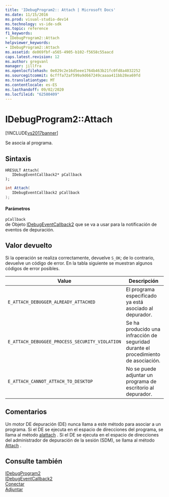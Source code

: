 ```yaml
---
title: 'IDebugProgram2:: Attach | Microsoft Docs'
ms.date: 11/15/2016
ms.prod: visual-studio-dev14
ms.technology: vs-ide-sdk
ms.topic: reference
f1_keywords:
- IDebugProgram2::Attach
helpviewer_keywords:
- IDebugProgram2::Attach
ms.assetid: de069fbf-a565-4905-b102-f5658c55aacd
caps.latest.revision: 12
ms.author: gregvanl
manager: jillfra
ms.openlocfilehash: 0e029c2e16d5eee1764b463b21fc0fd8a4032252
ms.sourcegitcommit: 6cfffa72af599a9d667249caaaa411bb28ea69fd
ms.translationtype: MT
ms.contentlocale: es-ES
ms.lasthandoff: 09/02/2020
ms.locfileid: "62580409"
---
```

# <a name="idebugprogram2attach"></a>IDebugProgram2::Attach
[!INCLUDE[vs2017banner](../../../includes/vs2017banner.md)]

Se asocia al programa.  
  
## <a name="syntax"></a>Sintaxis  
  
```cpp#  
HRESULT Attach(   
   IDebugEventCallback2* pCallback  
);  
```  
  
```csharp  
int Attach(   
   IDebugEventCallback2 pCallback  
);  
```  
  
#### <a name="parameters"></a>Parámetros  
 `pCallback`  
 de Objeto [IDebugEventCallback2](../../../extensibility/debugger/reference/idebugeventcallback2.md) que se va a usar para la notificación de eventos de depuración.  
  
## <a name="return-value"></a>Valor devuelto  
 Si la operación se realiza correctamente, devuelve `S_OK`; de lo contrario, devuelve un código de error. En la tabla siguiente se muestran algunos códigos de error posibles.  
  
|Value|Descripción|  
|-----------|-----------------|  
|`E_ATTACH_DEBUGGER_ALREADY_ATTACHED`|El programa especificado ya está asociado al depurador.|  
|`E_ATTACH_DEBUGGEE_PROCESS_SECURITY_VIOLATION`|Se ha producido una infracción de seguridad durante el procedimiento de asociación.|  
|`E_ATTACH_CANNOT_ATTACH_TO_DESKTOP`|No se puede adjuntar un programa de escritorio al depurador.|  
  
## <a name="remarks"></a>Comentarios  
 Un motor DE depuración (DE) nunca llama a este método para asociar a un programa. Si el DE se ejecuta en el espacio de direcciones del programa, se llama al método [alattach](../../../extensibility/debugger/reference/idebugprogramnodeattach2-onattach.md) . Si el DE se ejecuta en el espacio de direcciones del administrador de depuración de la sesión (SDM), se llama al método [Attach](../../../extensibility/debugger/reference/idebugengine2-attach.md) .  
  
## <a name="see-also"></a>Consulte también  
 [IDebugProgram2](../../../extensibility/debugger/reference/idebugprogram2.md)   
 [IDebugEventCallback2](../../../extensibility/debugger/reference/idebugeventcallback2.md)   
 [Conectar](../../../extensibility/debugger/reference/idebugprogramnodeattach2-onattach.md)   
 [Adjuntar](../../../extensibility/debugger/reference/idebugengine2-attach.md)

